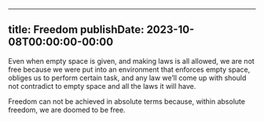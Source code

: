 
---
title: Freedom
publishDate: 2023-10-08T00:00:00-00:00
---

 Even when empty space is given, and making laws is all allowed, we are not free because we were put into an environment that enforces empty space, obliges us to perform certain task, and any law we’ll come up with should not contradict to empty space and all the laws it will have.

 Freedom can not be achieved in absolute terms because, within absolute freedom, we are doomed to be free.
